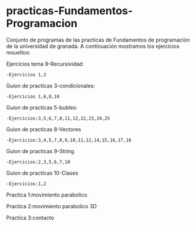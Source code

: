 practicas-Fundamentos-Programacion
==================================

Conjunto de programas de las practicas de Fundamentos de programación de la universidad de granada. A continuación mostramos los ejercicios resueltos:   

Ejercicios tema 9-Recursividad: 	
    
    -Ejercicios 1,2   

Guion de practicas 3-condicionales: 
    
    -Ejercicios 1,6,8,10  

Guion de practicas 5-bubles: 	
    
    -Ejercicios:3,5,6,7,8,11,12,22,23,24,25  

Guion de practicas 8-Vectores 	
    
    -Ejercicios:3,4,5,7,8,9,10,11,12,14,15,16,17,18  

Guion de practicas 9-String 	
    
    -Ejercicios:2,3,5,6,7,10  

Guion de practicas 10-Clases 	
    
    -Ejercicios:1,2 

Practica 1:movimiento parabolico  

Practica 2:movimiento parabolico 3D  

Practica 3:contacto
